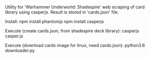 Utility for 'Warhammer Underworld: Shadespire' web scraping of card library using
casperjs. Result is stored in 'cards.json' file.

Install:
npm install phantomjs
npm install casperjs

Execute (create cards.json, from shadespire deck library):
casperjs casper.js

Execute (download cards image for linux, need cards.json):
python3.6 downloader.py
